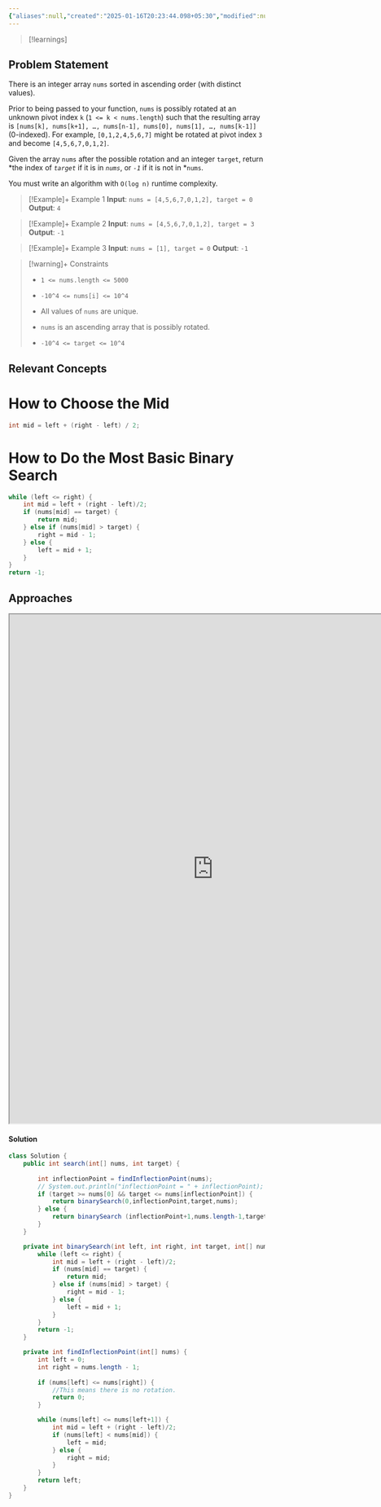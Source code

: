 ```yaml
---
{"aliases":null,"created":"2025-01-16T20:23:44.098+05:30","modified":null,"completed":true,"redo":false,"Perfect":true,"publish":true,"Description":null,"leetcode-index":33,"link":"https://leetcode.com/problems/search-in-rotated-sorted-array","difficulty":"Medium","tags":["leetcode/array","leetcode/binary-search","programming/practice"],"date created":"2025-01-16T20:23","date modified":"2025-01-26T10:58","PassFrontmatter":true,"updated":"2025-01-26T10:58:38.738+05:30"}
---
```



> [!learnings]
## Problem Statement

There is an integer array `nums` sorted in ascending order (with distinct values).

Prior to being passed to your function, `nums` is possibly rotated at an unknown pivot index `k` (`1 <= k < nums.length`) such that the resulting array is `[nums[k], nums[k+1], …, nums[n-1], nums[0], nums[1], …, nums[k-1]]` (0-indexed). For example, `[0,1,2,4,5,6,7]` might be rotated at pivot index `3` and become `[4,5,6,7,0,1,2]`.

Given the array `nums` after the possible rotation and an integer `target`, return *the index of *`target`* if it is in *`nums`*, or *`-1`* if it is not in *`nums`.

You must write an algorithm with `O(log n)` runtime complexity.

 

>[!Example]+ Example 1
>**Input**: `nums = [4,5,6,7,0,1,2], target = 0`
>**Output**: `4
`

>[!Example]+ Example 2
>**Input**: `nums = [4,5,6,7,0,1,2], target = 3`
>**Output**: `-1
`

>[!Example]+ Example 3
>**Input**: `nums = [1], target = 0`
>**Output**: `-1
`

>[!warning]+ Constraints
>- `1 <= nums.length <= 5000`
>
>- `-10^4 <= nums[i] <= 10^4`
>
>- All values of `nums` are unique.
>
>- `nums` is an ascending array that is possibly rotated.
>
>- `-10^4 <= target <= 10^4`

## Relevant Concepts


<div class="transclusion internal-embed is-loaded"><div class="markdown-embed">



# How to Choose the Mid
``` Java
int mid = left + (right - left) / 2;
```


</div></div>



<div class="transclusion internal-embed is-loaded"><div class="markdown-embed">



# How to Do the Most Basic Binary Search
```Java
while (left <= right) {
	int mid = left + (right - left)/2;
	if (nums[mid] == target) {
		return mid;
	} else if (nums[mid] > target) {
		right = mid - 1;
	} else {
		left = mid + 1;
	}
}
return -1;
```


</div></div>


## Approaches
<iframe width="800" height="1000" src="https://www.nebo.app/app/page/6cba5972-96a6-4723-8fbb-953d5ffc3b51"></iframe>

#### Solution
```Java
class Solution {
    public int search(int[] nums, int target) {
        
        int inflectionPoint = findInflectionPoint(nums);
        // System.out.println("inflectionPoint = " + inflectionPoint);
        if (target >= nums[0] && target <= nums[inflectionPoint]) {
            return binarySearch(0,inflectionPoint,target,nums);
        } else {
            return binarySearch (inflectionPoint+1,nums.length-1,target,nums);
        }
    }

    private int binarySearch(int left, int right, int target, int[] nums) {
        while (left <= right) {
            int mid = left + (right - left)/2;
            if (nums[mid] == target) {
                return mid;
            } else if (nums[mid] > target) {
                right = mid - 1;
            } else {
                left = mid + 1;
            }
        }
        return -1;
    }

    private int findInflectionPoint(int[] nums) {
        int left = 0;
        int right = nums.length - 1;
        
        if (nums[left] <= nums[right]) {
            //This means there is no rotation.
            return 0;
        }

        while (nums[left] <= nums[left+1]) {
            int mid = left + (right - left)/2;
            if (nums[left] < nums[mid]) {
                left = mid;
            } else {
                right = mid;
            }
        }
        return left;
    }
}
```
